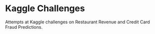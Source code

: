 # Kaggle Challenges
Attempts at Kaggle challenges on Restaurant Revenue and Credit Card Fraud Predictions.
